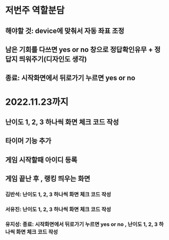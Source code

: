 # 저번주 역할분담
## 해야할 것: device에 맞춰서 자동 좌표 조정
## 남은 기회를 다쓰면 yes or no 창으로 정답확인유무 + 정답지 띄워주기(디자인도 생각)
## 종료: 시작화면에서 뒤로가기 누르면 yes or no 

# 2022.11.23까지
## 난이도 1, 2, 3 하나씩 화면 체크 코드 작성

## 타이머 기능 추가
## 게임 시작할때 아이디 등록
## 게임 끝난 후 , 랭킹 띄우는 화면


### 김반석: 난이도 1, 2, 3 하나씩 화면 체크 코드 작성
### 서유진: 난이도 1, 2, 3 하나씩 화면 체크 코드 작성
### 유지성: 종료: 시작화면에서 뒤로가기 누르면 yes or no , 난이도 1, 2, 3 하나씩 화면 체크 코드 작성
